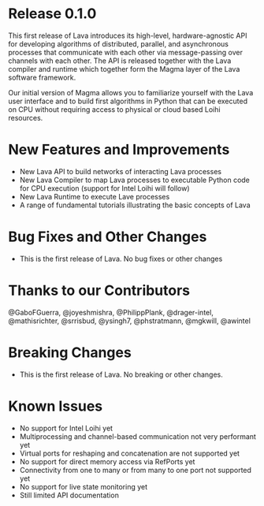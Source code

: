 # Release 0.1.0

This first release of Lava introduces its high-level, hardware-agnostic API for developing algorithms of distributed, parallel, and asynchronous processes that communicate with each other via message-passing over channels with each other. The API is released together with the Lava compiler and runtime which together form the Magma layer of the Lava software framework. 

Our initial version of Magma allows you to familiarize yourself with the Lava user interface and to build first algorithms in Python that can be executed on CPU without requiring access to physical or cloud based Loihi resources.

# New Features and Improvements

* New Lava API to build networks of interacting Lava processes 
* New Lava Compiler to map Lava processes to executable Python code for CPU execution (support for Intel Loihi will follow)
* New Lava Runtime to execute Lave processes
* A range of fundamental tutorials illustrating the basic concepts of Lava

# Bug Fixes and Other Changes

* This is the first release of Lava. No bug fixes or other changes

# Thanks to our Contributors

@GaboFGuerra, @joyeshmishra, @PhilippPlank, @drager-intel, @mathisrichter, @srrisbud, @ysingh7, @phstratmann, @mgkwill, @awintel 
  
# Breaking Changes

* This is the first release of Lava. No breaking or other changes. 

# Known Issues

* No support for Intel Loihi yet
* Multiprocessing and channel-based communication not very performant yet
* Virtual ports for reshaping and concatenation are not supported yet
* No support for direct memory access via RefPorts yet
* Connectivity from one to many or from many to one port not supported yet
* No support for live state monitoring yet
* Still limited API documentation
